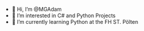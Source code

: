 - 👋 Hi, I’m @MGAdam
- 👀 I’m interested in C# and Python Projects
- 🌱 I’m currently learning Python at the FH ST. Pölten

<!---
- 💞️ I’m looking to collaborate on little side jobs
- 📫 How to reach me via mail simon.ess.se@gmail.com
--->
<!---
MGAdam/MGAdam is a ✨ special ✨ repository because its `README.md` (this file) appears on your GitHub profile.
You can click the Preview link to take a look at your changes.
--->
